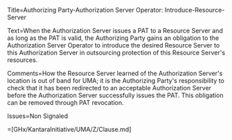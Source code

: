 Title=Authorizing Party-Authorization Server Operator: Introduce-Resource-Server

Text=When the Authorization Server issues a PAT to a Resource Server and as long as the PAT is valid, the Authorizing Party gains an obligation to the Authorization Server Operator to introduce the desired Resource Server to this Authorization Server in outsourcing protection of this Resource Server's resources.

Comments=How the Resource Server learned of the Authorization Server's location is out of band for UMA; it is the Authorizing Party's responsibility to check that it has been redirected to an acceptable Authorization Server before the Authorization Server successfully issues the PAT. This obligation can be removed through PAT revocation.

Issues=Non Signaled

=[GHx/KantaraInitiative/UMA/Z/Clause.md]
